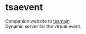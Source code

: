 # tsaevent
Companion website to [tsamain](https://github.com/superTyDev/tsamain)  
Dynamic server for the virtual event.
